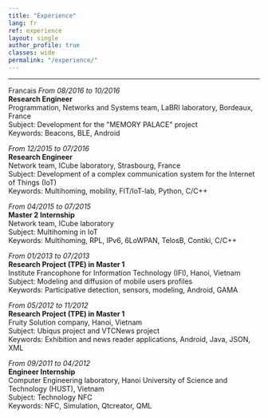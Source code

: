 ```yaml
---
title: "Éxpérience"   
lang: fr
ref: experience
layout: single
author_profile: true 
classes: wide
permalink: "/experience/"  
---
```

----
Francais
*From 08/2016 to 10/2016*  
**Research Engineer**  
Programmation, Networks and Systems team, LaBRI laboratory, Bordeaux, France      
Subject: Development for the "MEMORY PALACE" project  
Keywords: Beacons, BLE, Android  

*From 12/2015 to 07/2016*   
**Research Engineer**  
Network team, ICube laboratory, Strasbourg, France  
Subject: Development of a complex communication system for the Internet of Things (IoT)  
Keywords: Multihoming, mobility, FIT/IoT-lab, Python, C/C++  

*From 04/2015 to 07/2015*    
**Master 2 Internship**  
Network team, ICube laboratory  
Subject: Multihoming in IoT  
Keywords: Multihoming, RPL, IPv6, 6LoWPAN, TelosB, Contiki, C/C++  

*From 01/2013 to 07/2013*   
**Research Project (TPE) in Master 1**  
Institute Francophone for Information Technology (IFI), Hanoi, Vietnam   
Subject: Modeling and diffusion of mobile users profiles  
Keywords: Participative detection, sensors, modeling, Android, GAMA  

*From 05/2012 to 11/2012*   
**Research Project (TPE) in Master 1**  
Fruity Solution company, Hanoi, Vietnam   
Subject: Ubiqus project and VTCNews project    
Keywords: Exhibition and news reader applications, Android, Java, JSON, XML    

*From 09/2011 to 04/2012*   
**Engineer Internship**  
Computer Engineering laboratory, Hanoi University of Science and Technology (HUST), Vietnam   
Subject: Technology NFC    
Keywords: NFC, Simulation, Qtcreator, QML  
